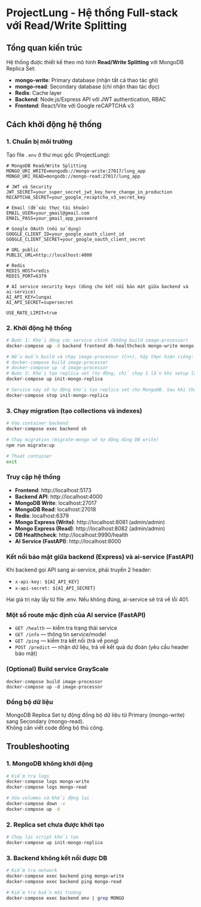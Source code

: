 # ProjectLung - Hệ thống Full-stack với Read/Write Splitting

## Tổng quan kiến trúc

Hệ thống được thiết kế theo mô hình **Read/Write Splitting** với MongoDB Replica Set:

- **mongo-write**: Primary database (nhận tất cả thao tác ghi)
- **mongo-read**: Secondary database (chỉ nhận thao tác đọc)  
- **Redis**: Cache layer
- **Backend**: Node.js/Express API với JWT authentication, RBAC
- **Frontend**: React/Vite với Google reCAPTCHA v3

## Cách khởi động hệ thống


### 1. Chuẩn bị môi trường

Tạo file `.env` ở thư mục gốc (ProjectLung):

```env
# MongoDB Read/Write Splitting
MONGO_URI_WRITE=mongodb://mongo-write:27017/lung_app
MONGO_URI_READ=mongodb://mongo-read:27017/lung_app

# JWT và Security
JWT_SECRET=your_super_secret_jwt_key_here_change_in_production
RECAPTCHA_SECRET=your_google_recaptcha_v3_secret_key

# Email (để xác thực tài khoản)
EMAIL_USER=your_gmail@gmail.com
EMAIL_PASS=your_gmail_app_password

# Google OAuth (nếu sử dụng)
GOOGLE_CLIENT_ID=your_google_oauth_client_id
GOOGLE_CLIENT_SECRET=your_google_oauth_client_secret

# URL public
PUBLIC_URL=http://localhost:4000

# Redis
REDIS_HOST=redis
REDIS_PORT=6379

# AI service security keys (dùng cho kết nối bảo mật giữa backend và ai-service)
AI_API_KEY=lungai
AI_API_SECRET=supersecret

USE_RATE_LIMIT=true
```


### 2. Khởi động hệ thống

```bash
# Bước 1: Khởi động các service chính (không build image-processor)
docker-compose up -d backend frontend db-healthcheck mongo-write mongo-read mongo-express-write mongo-express-read redis

# Nếu muốn build và chạy image-processor (C++), hãy thực hiện riêng:
# docker-compose build image-processor
# docker-compose up -d image-processor
# Bước 3: Khởi tạo replica set (tự động, chỉ chạy 1 lần khi setup lần đầu)
docker-compose up init-mongo-replica

# Service này sẽ tự động khởi tạo replica set cho MongoDB. Sau khi thấy log "ok" hoặc không còn lỗi, bạn có thể dừng service này:
docker-compose stop init-mongo-replica
```

### 3. Chạy migration (tạo collections và indexes)

```bash
# Vào container backend
docker-compose exec backend sh

# Chạy migration (migrate-mongo sẽ tự động dùng DB write)
npm run migrate:up

# Thoát container
exit
```


### Truy cập hệ thống

- **Frontend**: http://localhost:5173
- **Backend API**: http://localhost:4000
- **MongoDB Write**: localhost:27017
- **MongoDB Read**: localhost:27018
- **Redis**: localhost:6379
- **Mongo Express (Write)**: http://localhost:8081 (admin/admin)
- **Mongo Express (Read)**: http://localhost:8082 (admin/admin)
- **DB Healthcheck**: http://localhost:9990/health
- **AI Service (FastAPI)**: http://localhost:8000

### Kết nối bảo mật giữa backend (Express) và ai-service (FastAPI)

Khi backend gọi API sang ai-service, phải truyền 2 header:

- `x-api-key: ${AI_API_KEY}`
- `x-api-secret: ${AI_API_SECRET}`

Hai giá trị này lấy từ file .env. Nếu không đúng, ai-service sẽ trả về lỗi 401.
### Một số route mặc định của AI service (FastAPI)

- `GET /health` — kiểm tra trạng thái service
- `GET /info` — thông tin service/model
- `GET /ping` — kiểm tra kết nối (trả về pong)
- `POST /predict` — nhận dữ liệu, trả về kết quả dự đoán (yêu cầu header bảo mật)

### (Optional) Build service GrayScale 
```
docker-compose build image-processor
docker-compose up -d image-processor
```

### Đồng bộ dữ liệu

MongoDB Replica Set tự động đồng bộ dữ liệu từ Primary (mongo-write) sang Secondary (mongo-read).  
Không cần viết code đồng bộ thủ công.

## Troubleshooting

### 1. MongoDB không khởi động

```bash
# Kiểm tra logs
docker-compose logs mongo-write
docker-compose logs mongo-read

# Xóa volumes và khởi động lại
docker-compose down -v
docker-compose up -d
```

### 2. Replica set chưa được khởi tạo

```bash
# Chạy lại script khởi tạo
docker-compose up init-mongo-replica
```

### 3. Backend không kết nối được DB

```bash
# Kiểm tra network
docker-compose exec backend ping mongo-write
docker-compose exec backend ping mongo-read

# Kiểm tra biến môi trường
docker-compose exec backend env | grep MONGO
```
